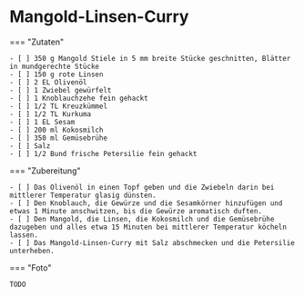 # Mangold-Linsen-Curry

=== "Zutaten"

    - [ ] 350 g Mangold Stiele in 5 mm breite Stücke geschnitten, Blätter in mundgerechte Stücke
    - [ ] 150 g rote Linsen
    - [ ] 2 EL Olivenöl
    - [ ] 1 Zwiebel gewürfelt
    - [ ] 1 Knoblauchzehe fein gehackt
    - [ ] 1/2 TL Kreuzkümmel
    - [ ] 1/2 TL Kurkuma
    - [ ] 1 EL Sesam
    - [ ] 200 ml Kokosmilch
    - [ ] 350 ml Gemüsebrühe
    - [ ] Salz
    - [ ] 1/2 Bund frische Petersilie fein gehackt

=== "Zubereitung"

    - [ ] Das Olivenöl in einen Topf geben und die Zwiebeln darin bei mittlerer Temperatur glasig dünsten.
    - [ ] Den Knoblauch, die Gewürze und die Sesamkörner hinzufügen und etwas 1 Minute anschwitzen, bis die Gewürze aromatisch duften.
    - [ ] Den Mangold, die Linsen, die Kokosmilch und die Gemüsebrühe dazugeben und alles etwa 15 Minuten bei mittlerer Temperatur köcheln lassen.
    - [ ] Das Mangold-Linsen-Curry mit Salz abschmecken und die Petersilie unterheben.

=== "Foto"

    TODO
